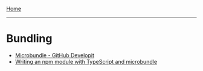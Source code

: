 [Home](../README.md)

----

# Bundling

- [Microbundle - GitHub Developit](https://github.com/developit/microbundle)
- [Writing an npm module with TypeScript and microbundle](https://codewithhugo.com/writing-an-npm-module-with-typescript-and-microbundle/)